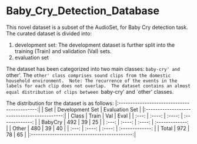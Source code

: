 # Baby_Cry_Detection_Database

This novel dataset is a subset of the AudioSet, for Baby Cry detection task.
The curated dataset is divided into:
1. development set:
   The development dataset is further split into the training (Train) and validation (Val) sets. 
3. evaluation set

The dataset has been categorized into two main classes: `baby-cry' and `other'. 
The `other' class comprises sound clips from the domestic household environment. 
Note:
    The recurrence of the events in the labels for each clip does not overlap. 
    The dataset contains an almost equal distribution of clips between `baby-cry' and `other' classes. 

The distribution for the dataset is as follows:
|:-------------------------------------------:|
| Set     | Development Set | Evaluation Set  |
|:-------------------------------------------:|
| Class   | Train  |   Val  |      Eval       |
| :---:   | :----: | :----: | :-------------: |
| BabyCry |   492  |   39   |       25        |
| :---:   | :----: | :----: | :-------------: |
|  Other  |   480  |   39   |       40        |
| :---:   | :----: | :----: | :-------------: |
|  Total  |   972  |   78   |       65        |
|:-------------------------------------------:|
